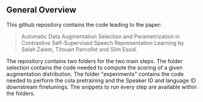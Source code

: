 ## General Overview

This github repository contains the code leading to the paper: 

> Automatic Data Augmentation Selection and Parametrization in Contrastive Self-Supervised Speech Representation Learning by Salah Zaiem, Titouan Parcollet and  Slim Essid.

The repository contains two folders for the two main steps. The folder selection contains the code needed to compute the scoring of a given augmentation distribution.
The folder "experiments" contains the code needed to perform the cola pretraining and the Speaker ID and language ID downstream finetunings. The snippets to run every step are available within the folders.
